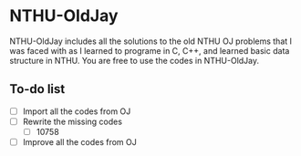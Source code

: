 # NTHU-OldJay

NTHU-OldJay includes all the solutions to the old NTHU OJ problems that I was faced with as I learned to programe in C, C++, and learned basic data structure in NTHU. You are free to use the codes in NTHU-OldJay.

## To-do list

- [ ] Import all the codes from OJ
- [ ] Rewrite the missing codes
    - [ ] 10758
- [ ] Improve all the codes from OJ
